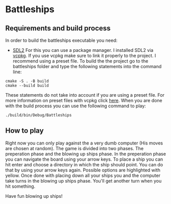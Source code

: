 # Battleships

## Requirements and build process
In order to build the battleships executable you need:
* [SDL2](https://github.com/libsdl-org/SDL)
For this you can use a package manager. I installed SDL2 via [vcpkg](https://vcpkg.io/en/).
If you use vcpkg make sure to link it properly to the project. I recommend using a preset file.
To build the the project go to the battleships folder and type the following statements into the command line:
```
cmake -S . -B build
cmake --build build
```
These statements do not take into account if you are using a preset file.
For more information on preset files with vcpkg click [here](https://learn.microsoft.com/de-de/vcpkg/users/buildsystems/cmake-integration).
When you are done with the build process you can use the following command to play:
```
./build/bin/Debug/Battleships
```


## How to play
Right now you can only play against the a very dumb computer (His moves are chosen at random).
The game is divided into two phases. The preperation phase and the blowing up ships phase.
In the preperation phase you can navigate the board using your arrow keys. To place a ship you can hit enter and choose a directory in which the ship should point. You can do that by using your arrow keys again. Possible options are highlighted with yellow. Once done with placing down all your ships you and the computer take turns in the blowing up ships phase. You'll get another turn when you hit something.


Have fun blowing up ships!